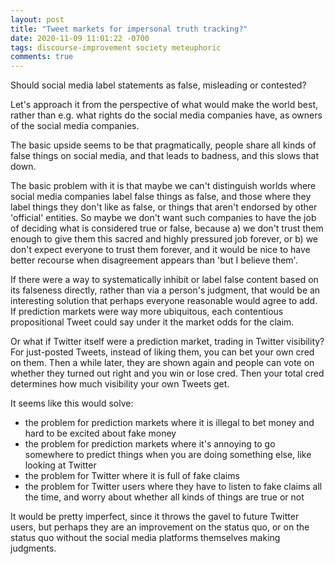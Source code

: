 ```yaml
---
layout: post
title: "Tweet markets for impersonal truth tracking?"
date: 2020-11-09 11:01:22 -0700
tags: discourse-improvement society meteuphoric
comments: true
---
```

Should social media label statements as false, misleading or contested?

Let's approach it from the perspective of what would make the world best, rather than e.g. what rights do the social media companies have, as owners of the social media companies.

The basic upside seems to be that pragmatically, people share all kinds of false things on social media, and that leads to badness, and this slows that down.<!--ex-->

The basic problem with it is that maybe we can't distinguish worlds where social media companies label false things as false, and those where they label things they don't like as false, or things that aren't endorsed by other 'official' entities. So maybe we don't want such companies to have the job of deciding what is considered true or false, because a) we don't trust them enough to give them this sacred and highly pressured job forever, or b) we don't expect everyone to trust them forever, and it would be nice to have better recourse when disagreement appears than 'but I believe them'.

If there were a way to systematically inhibit or label false content based on its falseness directly, rather than via a person's judgment, that would be an interesting solution that perhaps everyone reasonable would agree to add. If prediction markets were way more ubiquitous, each contentious propositional Tweet could say under it the market odds for the claim.

Or what if Twitter itself were a prediction market, trading in Twitter visibility? For just-posted Tweets, instead of liking them, you can bet your own cred on them. Then a while later, they are shown again and people can vote on whether they turned out right and you win or lose cred. Then your total cred determines how much visibility your own Tweets get.

It seems like this would solve:
- the problem for prediction markets where it is illegal to bet money and hard to be excited about fake money
- the problem for prediction markets where it's annoying to go somewhere to predict things when you are doing something else, like looking at Twitter
- the problem for Twitter where it is full of fake claims
- the problem for Twitter users where they have to listen to fake claims all the time, and worry about whether all kinds of things are true or not

It would be pretty imperfect, since it throws the gavel to future Twitter users, but perhaps they are an improvement on the status quo, or on the status quo without the social media platforms themselves making judgments.
